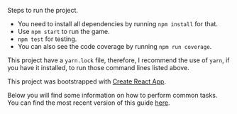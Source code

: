 Steps to run the project.

- You need to install all dependencies by running `npm install` for that.
- Use `npm start` to run the game.
- `npm test` for testing. 
- You can also see the code coverage by running `npm run coverage`.

This project have a `yarn.lock` file, therefore, I recommend the use of `yarn`, if you have it installed, to run those command lines listed above.

This project was bootstrapped with [Create React App](https://github.com/facebookincubator/create-react-app).

Below you will find some information on how to perform common tasks.<br>
You can find the most recent version of this guide [here](https://github.com/facebookincubator/create-react-app/blob/master/packages/react-scripts/template/README.md).
